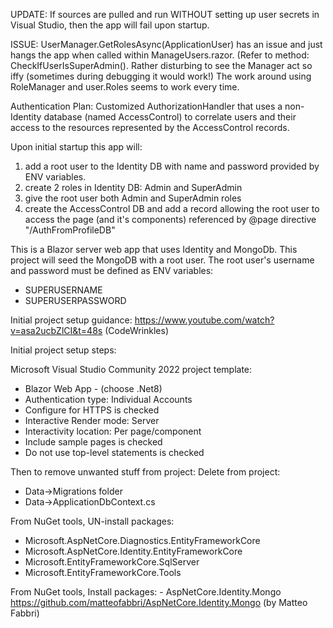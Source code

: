 UPDATE: If sources are pulled and run WITHOUT setting up user secrets in Visual Studio,
then the app will fail upon startup.

ISSUE: UserManager.GetRolesAsync(ApplicationUser) has an issue and just hangs the app
when called within ManageUsers.razor. (Refer to method: CheckIfUserIsSuperAdmin().
Rather disturbing to see the Manager act so iffy (sometimes during debugging it would work!)
The work around using RoleManager and user.Roles seems to work every time.

Authentication Plan: Customized AuthorizationHandler that uses a non-Identity 
database (named AccessControl) to correlate users and their access to the resources represented
by the AccessControl records. 

Upon initial startup this app will:  
  1) add a root user to the Identity DB with name and password provided by ENV variables.  
  2) create 2 roles in Identity DB: Admin and SuperAdmin  
  3) give the root user both Admin and SuperAdmin roles  
  4) create the AccessControl DB and add a record allowing the root user to  
     access the page (and it's components) referenced by @page directive "/AuthFromProfileDB"  

This is a Blazor server web app that uses Identity and MongoDb.
This project will seed the MongoDB with a root user.
The root user's username and password must be defined as ENV variables:
 - SUPERUSERNAME
 - SUPERUSERPASSWORD
 
Initial project setup guidance: https://www.youtube.com/watch?v=asa2ucbZlCI&t=48s (CodeWrinkles)

Initial project setup steps:
 
Microsoft Visual Studio Community 2022 project template:
 - Blazor Web App - (choose .Net8)
 - Authentication type: Individual Accounts
 - Configure for HTTPS is checked
 - Interactive Render mode: Server
 - Interactivity location: Per page/component
 - Include sample pages is checked
 - Do not use top-level statements is checked
	
Then to remove unwanted stuff from project:
Delete from project:
 - Data->Migrations folder
 - Data->ApplicationDbContext.cs
   
From NuGet tools, UN-install packages:
 - Microsoft.AspNetCore.Diagnostics.EntityFrameworkCore
 - Microsoft.AspNetCore.Identity.EntityFrameworkCore
 - Microsoft.EntityFrameworkCore.SqlServer
 - Microsoft.EntityFrameworkCore.Tools
	
From NuGet tools, Install packages:
	- AspNetCore.Identity.Mongo https://github.com/matteofabbri/AspNetCore.Identity.Mongo (by Matteo Fabbri)

